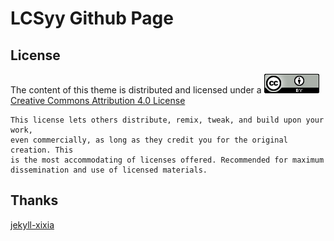 # LCSyy Github Page

## License

The content of this theme is distributed and licensed under a
![License Badge](assets/images/cc_by_88x31.png)
[Creative Commons Attribution 4.0 License](https://creativecommons.org/licenses/by/4.0/legalcode)

    This license lets others distribute, remix, tweak, and build upon your work,
    even commercially, as long as they credit you for the original creation. This
    is the most accommodating of licenses offered. Recommended for maximum
    dissemination and use of licensed materials.


## Thanks

[jekyll-xixia](jekyll-xixia-url)

[jekyll-xixia-url]:https://github.com/zxixia/jekyll-xixia

